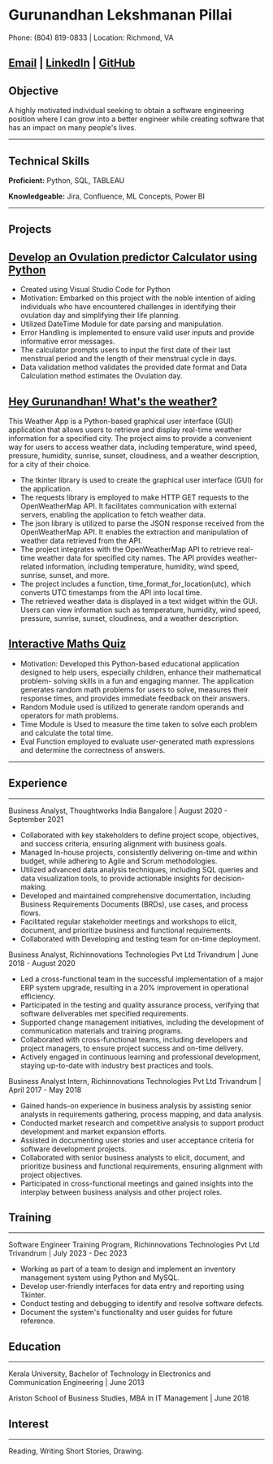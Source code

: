 # Gurunandhan Lekshmanan Pillai

Phone: (804) 819-0833 | Location: Richmond, VA

[Email](mailto:Gurunandhan05@gmail.com) | [LinkedIn](https://www.linkedin.com/in/nandhan-pillai-624a7a293/) | [GitHub](https://github.com/NandhanGPillai)
---

## Objective
A highly motivated individual seeking to obtain a software engineering position where I can grow into a better engineer while creating software that has an impact on many people's lives. 

___
## Technical Skills
**Proficient:** Python, SQL, TABLEAU

**Knowledgeable:** Jira, Confluence, ML Concepts, Power BI

___
## Projects

[Develop an Ovulation predictor Calculator using Python ](https://github.com/NandhanGPillai/Ovulation-Day-Prediction) 
---

* Created using Visual Studio Code for Python
* Motivation: Embarked on this project with the noble intention of aiding individuals who have encountered challenges in identifying their ovulation 
   day and simplifying their life planning.
* Utilized DateTime Module for date parsing and manipulation.
* Error Handling is implemented to ensure valid user inputs and provide informative error messages.
* The calculator prompts users to input the first date of their last menstrual period and the length of their menstrual cycle in days.
* Data validation method validates the provided date format and Data Calculation method estimates the Ovulation day.

[Hey Gurunandhan! What's the weather?](https://github.com/NandhanGPillai/Weather-App)
---

This Weather App is a Python-based graphical user interface (GUI) application that allows users to retrieve and display real-time weather information for a specified city. The project aims to provide a convenient way for users to access weather data, including temperature, wind speed, pressure, humidity, sunrise, sunset, cloudiness, and a weather description, for a city of their choice.
* The tkinter library is used to create the graphical user interface (GUI) for the application.
* The requests library is employed to make HTTP GET requests to the OpenWeatherMap API. It facilitates communication with external servers, enabling 
   the application to fetch weather data.
* The json library is utilized to parse the JSON response received from the OpenWeatherMap API. It enables the extraction and manipulation of weather 
   data retrieved from the API.
* The project integrates with the OpenWeatherMap API to retrieve real-time weather data for specified city names. The API 
   provides weather-related information, including temperature, humidity, wind speed, sunrise, sunset, and more.
* The project includes a function, time_format_for_location(utc), which converts UTC timestamps from the API into local time.
* The retrieved weather data is displayed in a text widget within the GUI. Users can view information such as temperature, humidity, wind speed, 
   pressure, sunrise, sunset, cloudiness, and a weather description.

[Interactive Maths Quiz](https://github.com/NandhanGPillai/Interactive-Maths-Quiz)
---
* Motivation: Developed this Python-based educational application designed to help users, especially children, enhance their mathematical problem- 
   solving skills in a fun and engaging manner. The application generates random math problems for users to solve, measures their response times, and 
   provides immediate feedback on their answers.
* Random Module used is utilized to generate random operands and operators for math problems.
* Time Module is Used to measure the time taken to solve each problem and calculate the total time.
* Eval Function employed to evaluate user-generated math expressions and determine the correctness of answers.
---

## Experience
---

Business Analyst, Thoughtworks India
Bangalore | August 2020 - September 2021

   * Collaborated with key stakeholders to define project scope, objectives, and success criteria, ensuring alignment with business goals.
   * Managed In-house projects, consistently delivering on-time and within budget, while adhering to Agile and Scrum methodologies.
   * Utilized advanced data analysis techniques, including SQL queries and data visualization tools, to provide actionable insights for decision-making.
   * Developed and maintained comprehensive documentation, including Business Requirements Documents (BRDs), use cases, and process flows.
   * Facilitated regular stakeholder meetings and workshops to elicit, document, and prioritize business and functional requirements.
   * Collaborated with Developing and testing team for on-time deployment.

Business Analyst, Richinnovations Technologies Pvt Ltd
Trivandrum | June 2018 - August 2020

   * Led a cross-functional team in the successful implementation of a major ERP system upgrade, resulting in a 20% improvement in operational 
     efficiency.
   * Participated in the testing and quality assurance process, verifying that software deliverables met specified requirements.
   * Supported change management initiatives, including the development of communication materials and training programs.
   * Collaborated with cross-functional teams, including developers and project managers, to ensure project success and on-time delivery.
   * Actively engaged in continuous learning and professional development, staying up-to-date with industry best practices and tools.

Business Analyst Intern, Richinnovations Technologies Pvt Ltd
Trivandrum | April 2017 - May 2018

   * Gained hands-on experience in business analysis by assisting senior analysts in requirements gathering, process mapping, and data analysis.
   * Conducted market research and competitive analysis to support product development and market expansion efforts.
   * Assisted in documenting user stories and user acceptance criteria for software development projects.
   * Collaborated with senior business analysts to elicit, document, and prioritize business and functional requirements, ensuring alignment with 
     project objectives.
   * Participated in cross-functional meetings and gained insights into the interplay between business analysis and other project roles.

 ## Training
 ---
Software Engineer Training Program, Richinnovations Technologies Pvt Ltd
Trivandrum | July 2023 - Dec 2023

   * Working as part of a team to design and implement an inventory management system using Python and MySQL.
   * Develop user-friendly interfaces for data entry and reporting using Tkinter.
   * Conduct testing and debugging to identify and resolve software defects.
   * Document the system's functionality and user guides for future reference.
 
     
## Education
---

Kerala University, Bachelor of Technology in Electronics and Communication Engineering | June 2013

Ariston School of Business Studies, MBA in IT Management | June 2018

## Interest
---

Reading, Writing Short Stories, Drawing.















